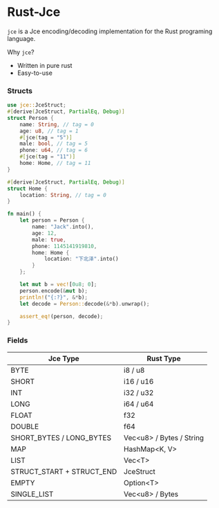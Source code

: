 # Rust-Jce

[crates-io]: https://crates.io/crates/jce
[crates-io-shields]: https://img.shields.io/crates/v/jce.svg
[docs-rs]: https://docs.rs/jce
[docs-rs-shields]: https://img.shields.io/badge/docs.rs-rustdoc-green.svg
[license]: https://github.com/LaoLittle/rust-jce/blob/master/LICENSE.md
[license-shields]: https://img.shields.io/crates/l/jce.svg

`jce` is a Jce encoding/decoding implementation for the
Rust programing language.

Why `jce`?

- Written in pure rust
- Easy-to-use

### Structs
```rust
use jce::JceStruct;
#[derive(JceStruct, PartialEq, Debug)]
struct Person {
    name: String, // tag = 0
    age: u8, // tag = 1
    #[jce(tag = "5")]
    male: bool, // tag = 5
    phone: u64, // tag = 6
    #[jce(tag = "11")]
    home: Home, // tag = 11
}

#[derive(JceStruct, PartialEq, Debug)]
struct Home {
    location: String, // tag = 0
}

fn main() {
    let person = Person {
        name: "Jack".into(),
        age: 12,
        male: true,
        phone: 1145141919810,
        home: Home {
            location: "下北泽".into()
        }
    };

    let mut b = vec![0u8; 0];
    person.encode(&mut b);
    println!("{:?}", &*b);
    let decode = Person::decode(&*b).unwrap();

    assert_eq!(person, decode);
}
```

### Fields
| Jce Type                  | Rust Type                  |
|---------------------------|----------------------------|
| BYTE                      | i8 / u8                    |
| SHORT                     | i16 / u16                  |
| INT                       | i32 / u32                  |
| LONG                      | i64 / u64                  |
| FLOAT                     | f32                        |
| DOUBLE                    | f64                        |
| SHORT_BYTES / LONG_BYTES  | Vec\<u8\> / Bytes / String |
| MAP                       | HashMap<K, V>              |
| LIST                      | Vec\<T\>                   |
| STRUCT_START + STRUCT_END | JceStruct                  |
| EMPTY                     | Option\<T\>                |
| SINGLE_LIST               | Vec\<u8\> / Bytes          |
